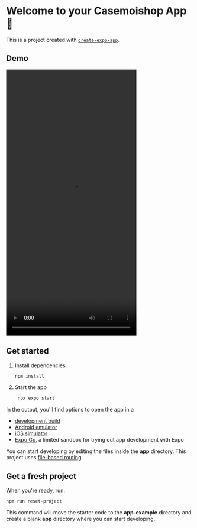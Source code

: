 # Welcome to your Casemoishop App 👋

This is a project created with [`create-expo-app`](https://www.npmjs.com/package/create-expo-app).

## Demo

<video src="[https://github.com/user-attachments/assets/d0c3580a-7cbc-4ab1-ad04-42d4e35166bc](https://utfs.io/f/c3c35467-c788-47e6-b849-cbcbfa5e7acb-yvbafu.50.44.mp4)" width="352" height="720"></video>

## Get started

1. Install dependencies

   ```bash
   npm install
   ```

2. Start the app

   ```bash
    npx expo start
   ```

In the output, you'll find options to open the app in a

- [development build](https://docs.expo.dev/develop/development-builds/introduction/)
- [Android emulator](https://docs.expo.dev/workflow/android-studio-emulator/)
- [iOS simulator](https://docs.expo.dev/workflow/ios-simulator/)
- [Expo Go](https://expo.dev/go), a limited sandbox for trying out app development with Expo

You can start developing by editing the files inside the **app** directory. This project uses [file-based routing](https://docs.expo.dev/router/introduction).

## Get a fresh project

When you're ready, run:

```bash
npm run reset-project
```

This command will move the starter code to the **app-example** directory and create a blank **app** directory where you can start developing.


